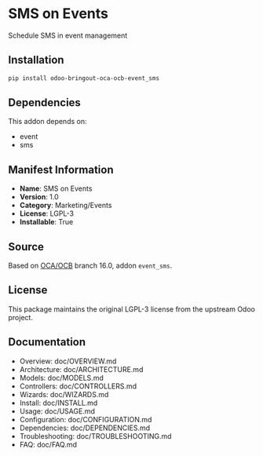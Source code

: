 # SMS on Events

Schedule SMS in event management

## Installation

```bash
pip install odoo-bringout-oca-ocb-event_sms
```

## Dependencies

This addon depends on:
- event
- sms

## Manifest Information

- **Name**: SMS on Events
- **Version**: 1.0
- **Category**: Marketing/Events
- **License**: LGPL-3
- **Installable**: True

## Source

Based on [OCA/OCB](https://github.com/OCA/OCB) branch 16.0, addon `event_sms`.

## License

This package maintains the original LGPL-3 license from the upstream Odoo project.

## Documentation

- Overview: doc/OVERVIEW.md
- Architecture: doc/ARCHITECTURE.md
- Models: doc/MODELS.md
- Controllers: doc/CONTROLLERS.md
- Wizards: doc/WIZARDS.md
- Install: doc/INSTALL.md
- Usage: doc/USAGE.md
- Configuration: doc/CONFIGURATION.md
- Dependencies: doc/DEPENDENCIES.md
- Troubleshooting: doc/TROUBLESHOOTING.md
- FAQ: doc/FAQ.md
